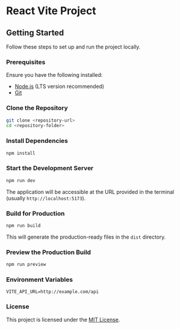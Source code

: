 # React Vite Project

## Getting Started

Follow these steps to set up and run the project locally.

### Prerequisites

Ensure you have the following installed:
- [Node.js](https://nodejs.org/) (LTS version recommended)
- [Git](https://git-scm.com/)

### Clone the Repository

```sh
git clone <repository-url>
cd <repository-folder>
```

### Install Dependencies

```sh
npm install
```

### Start the Development Server

```sh
npm run dev
```

The application will be accessible at the URL provided in the terminal (usually `http://localhost:5173`).

### Build for Production

```sh
npm run build
```

This will generate the production-ready files in the `dist` directory.

### Preview the Production Build

```sh
npm run preview
```

### Environment Variables

```
VITE_API_URL=http://example.com/api
```
### License

This project is licensed under the [MIT License](LICENSE).

